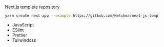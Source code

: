 Next.js templete repository

```bash
yarn create next-app --example https://github.com/Hetchma/next-js-template
```

- JavaScript
- ESlint
- Prettier
- Tailwindcss
